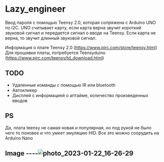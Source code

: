 Lazy_engineer
=============================
Ввод пароля с помощью Teensy 2.0, которая сопряжена с Arduino UNO по I2C. 
UNO считывает карту, если карта верна звучит короткий звуковой сигнал и передается сигнал о вводе на Teensy.
Если карта не верна, то звучит длинный звуковой сигнал.

Информация о плате Teensy 2.0 (https://www.pjrc.com/store/teensy.html)
Для прошивки платы, потребуется Teensyduino (https://www.pjrc.com/teensy/td_download.html)

TODO
------------

* Удаленные команды с помощью IR или bluetooth
* Автокликер
* Дисплей с информацией о аптайме, количество произведенных вводов


PS
------------
Да, плата teensy не самая новая и популярная, но под рукой не было чего то поновее и что умеет эмуляцию HID.
Все это можно соорудить на Arduino Nano


Image
----![photo_2023-01-22_16-26-29](https://user-images.githubusercontent.com/76087176/213908878-c0a9e1c7-ecf9-473e-82e2-9c6f1c31cc9e.jpg)
--------

